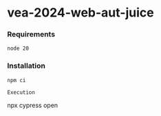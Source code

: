 # vea-2024-web-aut-juice
### Requirements
```
node 20
```
### Installation
```
npm ci
```
```
Execution
```
npx cypress open
```
